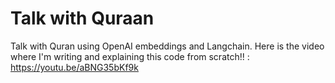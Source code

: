 # Talk with Quraan
Talk with Quran using OpenAI embeddings and Langchain. Here is the video where I'm writing and explaining this code from scratch!! : https://youtu.be/aBNG35bKf9k

